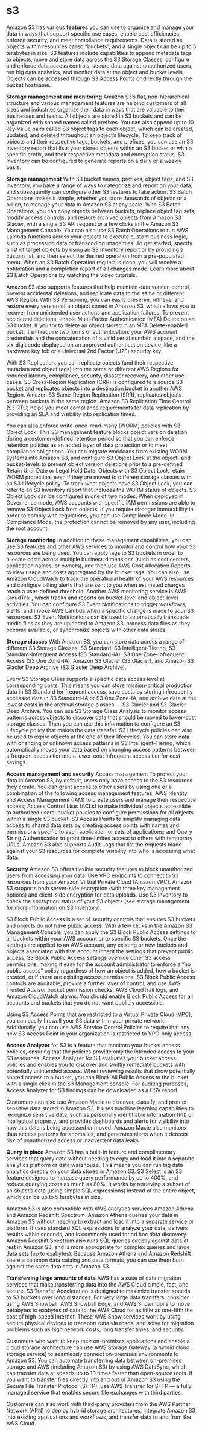 # s3

Amazon S3 has various **features** you can use to organize and manage your data in ways that support specific use cases, enable cost efficiencies, enforce security, and meet compliance requirements. Data is stored as objects within resources called “buckets”, and a single object can be up to 5 terabytes in size. S3 features include capabilities to append metadata tags to objects, move and store data across the S3 Storage Classes, configure and enforce data access controls, secure data against unauthorized users, run big data analytics, and monitor data at the object and bucket levels. Objects can be accessed through S3 Access Points or directly through the bucket hostname.

**Storage management and monitoring**
Amazon S3’s flat, non-hierarchical structure and various management features are helping customers of all sizes and industries organize their data in ways that are valuable to their businesses and teams. All objects are stored in S3 buckets and can be organized with shared names called prefixes. You can also append up to 10 key-value pairs called S3 object tags to each object, which can be created, updated, and deleted throughout an object’s lifecycle. To keep track of objects and their respective tags, buckets, and prefixes, you can use an S3 Inventory report that lists your stored objects within an S3 bucket or with a specific prefix, and their respective metadata and encryption status. S3 Inventory can be configured to generate reports on a daily or a weekly basis.

**Storage management**
With S3 bucket names, prefixes, object tags, and S3 Inventory, you have a range of ways to categorize and report on your data, and subsequently can configure other S3 features to take action. S3 Batch Operations makes it simple, whether you store thousands of objects or a billion, to manage your data in Amazon S3 at any scale. With S3 Batch Operations, you can copy objects between buckets, replace object tag sets, modify access controls, and restore archived objects from Amazon S3 Glacier, with a single S3 API request or a few clicks in the Amazon S3 Management Console. You can also use S3 Batch Operations to run AWS Lambda functions across your objects to execute custom business logic, such as processing data or transcoding image files. To get started, specify a list of target objects by using an S3 Inventory report or by providing a custom list, and then select the desired operation from a pre-populated menu. When an S3 Batch Operation request is done, you will receive a notification and a completion report of all changes made. Learn more about S3 Batch Operations by watching the video tutorials. 

Amazon S3 also supports features that help maintain data version control, prevent accidental deletions, and replicate data to the same or different AWS Region. With S3 Versioning, you can easily preserve, retrieve, and restore every version of an object stored in Amazon S3, which allows you to recover from unintended user actions and application failures. To prevent accidental deletions, enable Multi-Factor Authentication (MFA) Delete on an S3 bucket. If you try to delete an object stored in an MFA Delete-enabled bucket, it will require two forms of authentication: your AWS account credentials and the concatenation of a valid serial number, a space, and the six-digit code displayed on an approved authentication device, like a hardware key fob or a Universal 2nd Factor (U2F) security key.

With S3 Replication, you can replicate objects (and their respective metadata and object tags) into the same or different AWS Regions for reduced latency, compliance, security, disaster recovery, and other use cases. S3 Cross-Region Replication (CRR) is configured to a source S3 bucket and replicates objects into a destination bucket in another AWS Region. Amazon S3 Same-Region Replication (SRR), replicates objects between buckets in the same region. Amazon S3 Replication Time Control (S3 RTC) helps you meet compliance requirements for data replication by providing an SLA and visibility into replication times.

You can also enforce write-once-read-many (WORM) policies with S3 Object Lock. This S3 management feature blocks object version deletion during a customer-defined retention period so that you can enforce retention policies as an added layer of data protection or to meet compliance obligations. You can migrate workloads from existing WORM systems into Amazon S3, and configure S3 Object Lock at the object- and bucket-levels to prevent object version deletions prior to a pre-defined Retain Until Date or Legal Hold Date. Objects with S3 Object Lock retain WORM protection, even if they are moved to different storage classes with an S3 Lifecycle policy. To track what objects have S3 Object Lock, you can refer to an S3 Inventory report that includes the WORM status of objects. S3 Object Lock can be configured in one of two modes. When deployed in Governance mode, AWS accounts with specific IAM permissions are able to remove S3 Object Lock from objects. If you require stronger immutability in order to comply with regulations, you can use Compliance Mode. In Compliance Mode, the protection cannot be removed by any user, including the root account.


**Storage monitoring**
In addition to these management capabilities, you can use S3 features and other AWS services to monitor and control how your S3 resources are being used. You can apply tags to S3 buckets in order to allocate costs across multiple business dimensions (such as cost centers, application names, or owners), and then use AWS Cost Allocation Reports to view usage and costs aggregated by the bucket tags. You can also use Amazon CloudWatch to track the operational health of your AWS resources and configure billing alerts that are sent to you when estimated charges reach a user-defined threshold. Another AWS monitoring service is AWS CloudTrail, which tracks and reports on bucket-level and object-level activities. You can configure S3 Event Notifications to trigger workflows, alerts, and invoke AWS Lambda when a specific change is made to your S3 resources. S3 Event Notifications can be used to automatically transcode media files as they are uploaded to Amazon S3, process data files as they become available, or synchronize objects with other data stores.

**Storage classes**
With Amazon S3, you can store data across a range of different S3 Storage Classes: S3 Standard, S3 Intelligent-Tiering, S3 Standard-Infrequent Access (S3 Standard-IA), S3 One Zone-Infrequent Access (S3 One Zone-IA), Amazon S3 Glacier (S3 Glacier), and Amazon S3 Glacier Deep Archive (S3 Glacier Deep Archive).

Every S3 Storage Class supports a specific data access level at corresponding costs. This means you can store mission-critical production data in S3 Standard for frequent access, save costs by storing infrequently accessed data in S3 Standard-IA or S3 One Zone-IA, and archive data at the lowest costs in the archival storage classes — S3 Glacier and S3 Glacier Deep Archive. You can use S3 Storage Class Analysis to monitor access patterns across objects to discover data that should be moved to lower-cost storage classes. Then you can use this information to configure an S3 Lifecycle policy that makes the data transfer. S3 Lifecycle policies can also be used to expire objects at the end of their lifecycles. You can store data with changing or unknown access patterns in S3 Intelligent-Tiering, which automatically moves your data based on changing access patterns between a frequent access tier and a lower-cost infrequent access tier for cost savings.


**Access management and security**
Access management
To protect your data in Amazon S3, by default, users only have access to the S3 resources they create. You can grant access to other users by using one or a combination of the following access management features: AWS Identity and Access Management (IAM) to create users and manage their respective access; Access Control Lists (ACLs) to make individual objects accessible to authorized users; bucket policies to configure permissions for all objects within a single S3 bucket; S3 Access Points to simplify managing data access to shared data sets by creating access points with names and permissions specific to each application or sets of applications; and Query String Authentication to grant time-limited access to others with temporary URLs. Amazon S3 also supports Audit Logs that list the requests made against your S3 resources for complete visibility into who is accessing what data.

**Security**
Amazon S3 offers flexible security features to block unauthorized users from accessing your data. Use VPC endpoints to connect to S3 resources from your Amazon Virtual Private Cloud (Amazon VPC). Amazon S3 supports both server-side encryption (with three key management options) and client-side encryption for data uploads. Use S3 Inventory to check the encryption status of your S3 objects (see storage management for more information on S3 Inventory).

S3 Block Public Access is a set of security controls that ensures S3 buckets and objects do not have public access. With a few clicks in the Amazon S3 Management Console, you can apply the S3 Block Public Access settings to all buckets within your AWS account or to specific S3 buckets. Once the settings are applied to an AWS account, any existing or new buckets and objects associated with that account inherit the settings that prevent public access. S3 Block Public Access settings override other S3 access permissions, making it easy for the account administrator to enforce a “no public access” policy regardless of how an object is added, how a bucket is created, or if there are existing access permissions. S3 Block Public Access controls are auditable, provide a further layer of control, and use AWS Trusted Advisor bucket permission checks, AWS CloudTrail logs, and Amazon CloudWatch alarms. You should enable Block Public Access for all accounts and buckets that you do not want publicly accessible.

Using S3 Access Points that are restricted to a Virtual Private Cloud (VPC), you can easily firewall your S3 data within your private network. Additionally, you can use AWS Service Control Policies to require that any new S3 Access Point in your organization is restricted to VPC-only access.

**Access Analyzer** for S3 is a feature that monitors your bucket access policies, ensuring that the policies provide only the intended access to your S3 resources. Access Analyzer for S3 evaluates your bucket access policies and enables you to discover and swiftly remediate buckets with potentially unintended access. When reviewing results that show potentially shared access to a bucket, you can Block All Public Access to the bucket with a single click in the S3 Management console. For auditing purposes, Access Analyzer for S3 findings can be downloaded as a CSV report.  

Customers can also use Amazon Macie to discover, classify, and protect sensitive data stored in Amazon S3. It uses machine learning capabilities to recognize sensitive data, such as personally identifiable information (PII) or intellectual property, and provides dashboards and alerts for visibility into how this data is being accessed or moved. Amazon Macie also monitors data access patterns for anomalies, and generates alerts when it detects risk of unauthorized access or inadvertent data leaks.

**Query in place**
Amazon S3 has a built-in feature and complimentary services that query data without needing to copy and load it into a separate analytics platform or data warehouse. This means you can run big data analytics directly on your data stored in Amazon S3. S3 Select is an S3 feature designed to increase query performance by up to 400%, and reduce querying costs as much as 80%. It works by retrieving a subset of an object’s data (using simple SQL expressions) instead of the entire object, which can be up to 5 terabytes in size.

Amazon S3 is also compatible with AWS analytics services Amazon Athena and Amazon Redshift Spectrum. Amazon Athena queries your data in Amazon S3 without needing to extract and load it into a separate service or platform. It uses standard SQL expressions to analyze your data, delivers results within seconds, and is commonly used for ad hoc data discovery. Amazon Redshift Spectrum also runs SQL queries directly against data at rest in Amazon S3, and is more appropriate for complex queries and large data sets (up to exabytes). Because Amazon Athena and Amazon Redshift share a common data catalog and data formats, you can use them both against the same data sets in Amazon S3.

**Transferring large amounts of data**
AWS has a suite of data migration services that make transferring data into the AWS Cloud simple, fast, and secure. S3 Transfer Acceleration is designed to maximize transfer speeds to S3 buckets over long distances. For very large data transfers, consider using AWS Snowball, AWS Snowball Edge, and AWS Snowmobile to move petabytes to exabytes of data to the AWS Cloud for as little as one-fifth the cost of high-speed Internet. These AWS Snow services work by using secure physical devices to transport data via roads, and solve for migration problems such as high network costs, long transfer times, and security.

Customers who want to keep their on-premises applications and enable a cloud storage architecture can use AWS Storage Gateway (a hybrid cloud storage service) to seamlessly connect on-premises environments to Amazon S3. You can automate transferring data between on-premises storage and AWS (including Amazon S3) by using AWS DataSync, which can transfer data at speeds up to 10 times faster than open-source tools. If you want to transfer files directly into and out of Amazon S3 using the Secure File Transfer Protocol (SFTP), use AWS Transfer for SFTP — a fully managed service that enables secure file exchanges with third parties.

Customers can also work with third-party providers from the AWS Partner Network (APN) to deploy hybrid storage architectures, integrate Amazon S3 into existing applications and workflows, and transfer data to and from the AWS Cloud.


